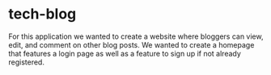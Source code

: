 # tech-blog

For this application we wanted to create a website where bloggers can view, edit, and comment on other blog posts. We wanted to create a homepage that features a login page as well as a feature to sign up if not already registered. 